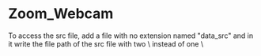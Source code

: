 # Zoom_Webcam
To access the src file, add a file with no extension named "data_src" and in it write the file path of the src file with two \ instead of one \
